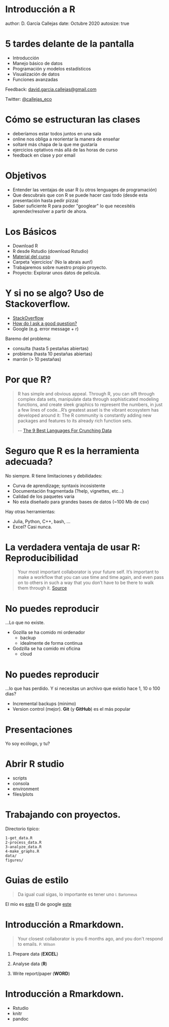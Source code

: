 Introducción a R
========================================================
author: D. García Callejas
date: Octubre 2020
autosize: true

5 tardes delante de la pantalla
=========================================================

* Introducción 
* Manejo básico de datos
* Programación y modelos estadísticos
* Visualización de datos
* Funciones avanzadas

Feedback: <a href="david.garcia.callejas@gmail.com">david.garcia.callejas@gmail.com</a>  

Twitter: [@callejas_eco](https://twitter.com/callejas_eco)


Cómo se estructuran las clases
=======================================================

- deberíamos estar todos juntos en una sala 
- online nos obliga a reorientar la manera de enseñar
- soltaré más chapa de la que me gustaría
- ejercicios optativos más allá de las horas de curso
- feedback en clase y por email

Objetivos
=======================================================

- Entender las ventajas de usar R (u otros lenguages de programación)
- Que descubrais que con R se puede hacer casi todo (desde esta presentación hasta pedir pizza)
- Saber suficiente R para poder "googlear" lo que necesitéis aprender/resolver a partir de ahora.
 

Los Básicos
=======================================================

- Download R
- R desde Rstudio (download Rstudio)
- [Material del curso](https://github.com/Rstats-courses/CEA2019)
- Carpeta 'ejercicios' (No la abrais aun!)
- Trabajaremos sobre nuestro propio proyecto.
- Proyecto: Explorar unos datos de pelicula.

Y si no se algo? Uso de Stackoverflow.
========================================================

- [StackOverflow](http://stackoverflow.com)
- [How do I ask a good question?](http://stackoverflow.com/help/how-to-ask)
- Google (e.g. error message + r)

Baremo del problema:
- consulta (hasta 5 pestañas abiertas)
- problema (hasta 10 pestañas abiertas)
- marrón (> 10 pestañas)

Por que R?
========================================================

>R has simple and obvious appeal. Through R, you can sift through complex data sets, manipulate data through sophisticated modeling functions, and create sleek graphics to represent the numbers, in just a few lines of code...R’s greatest asset is the vibrant ecosystem has developed around it: The R community is constantly adding new packages and features to its already rich function sets.
>
>-- [The 9 Best Languages For Crunching Data](http://www.fastcompany.com/3030716/the-9-best-languages-for-crunching-data)


Seguro que R es la herramienta adecuada?
========================================================

No siempre. R tiene limitaciones y debilidades:
- Curva de aprendizage; syntaxis incosistente
- Documentación fragmentada (?help, vignettes, etc...)
- Calidad de los paquetes varia
- No esta diseñado para grandes bases de datos (~100 Mb de csv)

Hay otras herramientas:
- Julia, Python, C++, bash, ...
- Excel? Casi nunca.


La verdadera ventaja de usar R: Reproducibilidad
========================================================

>Your most important collaborator is your future self. It’s important to make a workflow that you can use time and time again, and even pass on to others in such a way that you don’t have to be there to walk them through it. [Source](http://berkeleysciencereview.com/reproducible-collaborative-data-science/)


No puedes reproducir
========================================================
...Lo que no existe.
- Gozilla se ha comido mi ordenador
  + backup
  + idealmente de forma continua
- Godzilla se ha comido mi oficina
  + cloud



No puedes reproducir
========================================================

...lo que has perdido. Y si necesitas un archivo que existio hace 1, 10 o 100 dias?
- Incremental backups (minimo)
- Version control (mejor). **Git** (y **GitHub**) es el más popular



Presentaciones
=======================================================

Yo soy ecólogo, y tu?



Abrir R studio
=============================================

- scripts
- consola
- environment
- files/plots


Trabajando con proyectos.
========================================================

Directorio tipico:
```
1-get_data.R
2-process_data.R
3-analyze_data.R
4-make_graphs.R
data/
figures/
```

Guias de estilo
==============================================

>Da igual cual sigas, lo importante es tener uno <small>I. Bartomeus</small>

El mio es [este](https://github.com/ibartomeus/misc_func/blob/master/Style.md)
El de google [este](https://google.github.io/styleguide/Rguide.xml)


Introducción a Rmarkdown.
===============================================

> Your closest collaborator is you 6 months ago, and you don't respond to emails.
<small>P. Wilson</small>

1. Prepare data (**EXCEL**)

2. Analyse data (**R**)

3. Write report/paper (**WORD**)


Introducción a Rmarkdown.
===============================================

- Rstudio
- knitr 
- pandoc 




